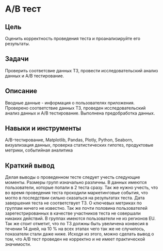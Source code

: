 # A/B тест

## Цель
Оценить корректность проведения теста и проанализируйте его результаты.

## Задачи
Проверить соответсвие данных ТЗ, провести исследовательский анализ данных и А/В тестирование.

## Описание
Вводные данные - информация о пользователях приложения. Проверено соответствие данных ТЗ, проведен исследовательский анализ данных и А/В тестирование. Выполнена предобработка данных.  

## Навыки и инструменты
A/B-тестирование, Matplotlib, Pandas, Plotly, Python, Seaborn, визуализация данных, проверка статистических гипотез, продуктовые метрики, событийная аналитика

## Краткий вывод
Делая выводы о проведенном тесте следует учесть следующие моменты. Размеры групп изначально различны. В данных имеются пользователи, которые попали в 2 теста сразу. Так же нужно учесть, что во время проведения теста проходили маркетинговые события, что могло в последствии сильно сказаться на результатах теста. Дата завершения теста не соответствует ТЗ. О ключевых метриках по группам ничего не известно. Так же почти половина пользователей зарегестрированных в качестве участников теста не совершали никаких действий. В группах имеются пользователи не из регионов EU. Так же стоит отметит, что по ТЗ должны быть увеличена конвесия в течении 14 дней, на 10 % на всех этапах чего так же не случилось, показатели стали даже ниже. Исходя из этого, можно сделать вывод о том, что А/В тест проведен не корректно и не имеет практической значимости.
